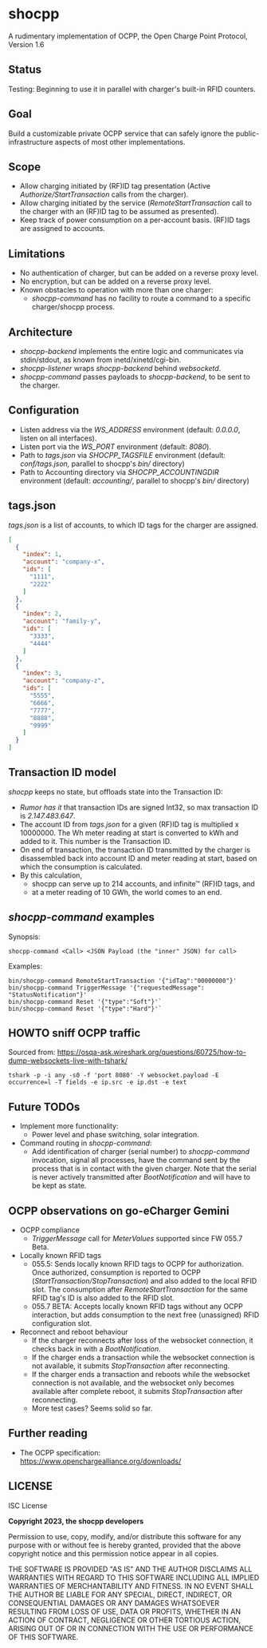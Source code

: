 # shocpp

A rudimentary implementation of OCPP, the Open Charge Point Protocol, Version 1.6

## Status

Testing: Beginning to use it in parallel with charger's built-in RFID counters.

## Goal

Build a customizable private OCPP service that can safely ignore the public-infrastructure aspects of most other implementations.

## Scope

- Allow charging initiated by (RF)ID tag presentation (Active *Authorize/StartTransaction* calls from the charger).
- Allow charging initiated by the service (*RemoteStartTransaction* call to the charger with an (RF)ID tag to be assumed as presented).
- Keep track of power consumption on a per-account basis. (RF)ID tags are assigned to accounts.

## Limitations

- No authentication of charger, but can be added on a reverse proxy level.
- No encryption, but can be added on a reverse proxy level.
- Known obstacles to operation with more than one charger:
  - *shocpp-command* has no facility to route a command to a specific charger/shocpp process.

## Architecture

- *shocpp-backend* implements the entire logic and communicates via stdin/stdout, as known from inetd/xinetd/cgi-bin.
- *shocpp-listener* wraps *shocpp-backend* behind *websocketd*.
- *shocpp-command* passes payloads to *shocpp-backend*, to be sent to the charger.

## Configuration

- Listen address via the *WS_ADDRESS* environment (default: *0.0.0.0*, listen on all interfaces).
- Listen port via the *WS_PORT* environment (default: *8080*).
- Path to *tags.json* via *SHOCPP_TAGSFILE* environment (default: *conf/tags.json,* parallel to shocpp's *bin/* directory)
- Path to Accounting directory via *SHOCPP_ACCOUNTINGDIR* environment (default: *accounting/*, parallel to shocpp's *bin/* directory)

## tags.json

*tags.json* is a list of accounts, to which ID tags for the charger are assigned.

```json
[
  {
    "index": 1,
    "account": "company-x",
    "ids": [
      "1111",
      "2222"
    ]
  },
  {
    "index": 2,
    "account": "family-y",
    "ids": [
      "3333",
      "4444"
    ]
  },
  {
    "index": 3,
    "account": "company-z",
    "ids": [
      "5555",
      "6666",
      "7777",
      "8888",
      "9999"
    ]
  }
]
```

## Transaction ID model

*shocpp* keeps no state, but offloads state into the Transaction ID:

- *Rumor has it* that transaction IDs are signed Int32, so max transaction ID is *2.147.483.647*.
- The account ID from *tags.json* for a given (RF)ID tag is multiplied x 10000000. The Wh meter reading at start is converted to kWh and added to it. This number is the Transaction ID.
- On end of transaction, the transaction ID transmitted by the charger is disassembled back into account ID and meter reading at start, based on which the consumption is calculated.
- By this calculation, 
  - shocpp can serve up to 214 accounts, and infinite™ (RF)ID tags, and
  - at a meter reading of 10 GWh, the world comes to an end.

## *shocpp-command* examples

Synopsis:

```shell
shocpp-command <Call> <JSON Payload (the "inner" JSON) for call>
```

Examples:

```shell
bin/shocpp-command RemoteStartTransaction '{"idTag":"00000000"}'
bin/shocpp-command TriggerMessage '{"requestedMessage": "StatusNotification"}'
bin/shocpp-command Reset '{"type":"Soft"}'`
bin/shocpp-command Reset '{"type":"Hard"}'`
```

## HOWTO sniff OCPP traffic

Sourced from: https://osqa-ask.wireshark.org/questions/60725/how-to-dump-websockets-live-with-tshark/

```shell
tshark -p -i any -s0 -f 'port 8080' -Y websocket.payload -E occurrence=l -T fields -e ip.src -e ip.dst -e text
```

## Future TODOs

- Implement more functionality:
  - Power level and phase switching, solar integration.
- Command routing in *shocpp-command*:
  - Add identification of charger (serial number) to *shocpp-command* invocation, signal all processes, have the command sent by the process that is in contact with the given charger. Note that the serial is never actively transmitted after *BootNotification* and will have to be kept as state.

## OCPP observations on go-eCharger Gemini

- OCPP compliance
  - *TriggerMessage* call for *MeterValues* supported since FW 055.7 Beta.
- Locally known RFID tags
  - 055.5: Sends locally known RFID tags to OCPP for authorization. Once authorized, consumption is reported to OCPP (*StartTransaction/StopTransaction*) and also added to the local RFID slot. The consumption after *RemoteStartTransaction* for the same RFID tag's ID is also added to the RFID slot.
  - 055.7 BETA: Accepts locally known RFID tags without any OCPP interaction, but adds consumption to the next free (unassigned) RFID configuration slot.
- Reconnect and reboot behaviour
  - If the charger reconnects after loss of the websocket connection, it checks back in with a *BootNotification*.
  - If the charger ends a transaction while the websocket connection is not available, it submits *StopTransaction* after reconnecting.
  - If the charger ends a transaction and reboots while the websocket connection is not available, and the websocket only becomes available after complete reboot, it submits *StopTransaction* after reconnecting.
  - More test cases? Seems solid so far.

## Further reading

- The OCPP specification: https://www.openchargealliance.org/downloads/

## LICENSE

ISC License

**Copyright 2023, the shocpp developers**

Permission to use, copy, modify, and/or distribute this software for any purpose with or without fee is hereby granted, provided that the above copyright notice and this permission notice appear in all copies.

THE SOFTWARE IS PROVIDED "AS IS" AND THE AUTHOR DISCLAIMS ALL WARRANTIES WITH REGARD TO THIS SOFTWARE INCLUDING ALL IMPLIED WARRANTIES OF MERCHANTABILITY AND FITNESS. IN NO EVENT SHALL THE AUTHOR BE LIABLE FOR ANY SPECIAL, DIRECT, INDIRECT, OR CONSEQUENTIAL DAMAGES OR ANY DAMAGES WHATSOEVER RESULTING FROM LOSS OF USE, DATA OR PROFITS, WHETHER IN AN ACTION OF CONTRACT, NEGLIGENCE OR OTHER TORTIOUS ACTION, ARISING OUT OF OR IN CONNECTION WITH THE USE OR PERFORMANCE OF THIS SOFTWARE.
